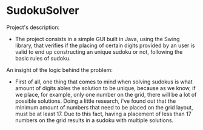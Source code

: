 # SudokuSolver
Project's description:
- The project consists in a simple GUI built in Java, using the Swing library,
  that verifies if the placing of certain digits provided by an user is valid 
  to end up constructing an unique sudoku or not, following the basic rules of 
  sudoku.
  
  
An insight of the logic behind the problem:
- First of all, one thing that comes to mind when solving sudokus is what amount 
  of digits ables the solution to be unique, because as we know, if we place, for example, 
  only one number on the grid, there will be a lot of possible solutions.
  Doing a little research, i've found out that the minimum amount of numbers
  that need to be placed on the grid layout, must be at least 17. Due to this fact, 
  having a placement of less than 17 numbers on the grid results in a sudoku with 
  multiple solutions.

